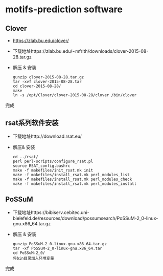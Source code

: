 # motifs-prediction software

## Clover
* https://zlab.bu.edu/clover/
* 下载地址https://zlab.bu.edu/~mfrith/downloads/clover-2015-08-28.tar.gz
* 解压 & 安装

      gunzip clover-2015-08-28.tar.gz
      tar -xvf clover-2015-08-28.tar
      cd clover-2015-08-28/
      make
      ln -s /opt/Clover/clover-2015-08-28/clover /bin/clover
完成

## rsat系列软件安装
* 下载地址http://download.rsat.eu/
* 解压& 安装

      cd ../rsat/
      perl perl-scripts/configure_rsat.pl
      source RSAT_config.bashrc
      make -f makefiles/init_rsat.mk init
      make -f makefiles/install_rsat.mk perl_modules_list
      make -f makefiles/install_rsat.mk perl_modules_check
      make -f makefiles/install_rsat.mk perl_modules_install


## PoSSuM
* 下载地址https://bibiserv.cebitec.uni-bielefeld.de/resources/download/possumsearch/PoSSuM-2_0-linux-gnu.x86_64.tar.gz
* 解压 & 安装

      gunzip PoSSuM-2_0-linux-gnu.x86_64.tar.gz
      tar -xf PoSSuM-2_0-linux-gnu.x86_64.tar
      cd PoSSuM-2_0/
      将bin目录加入环境变量
完成
